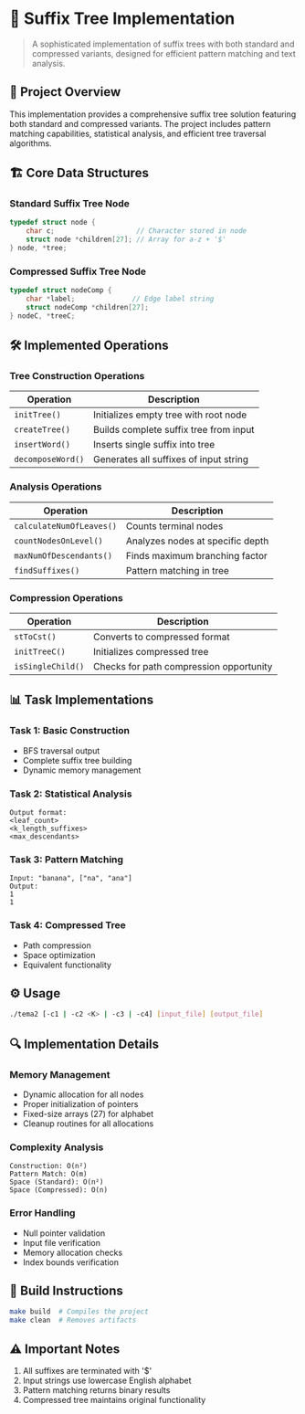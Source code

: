 # 🌲 Suffix Tree Implementation
> A sophisticated implementation of suffix trees with both standard and compressed variants, designed for efficient pattern matching and text analysis.

## 🎯 Project Overview
This implementation provides a comprehensive suffix tree solution featuring both standard and compressed variants. The project includes pattern matching capabilities, statistical analysis, and efficient tree traversal algorithms.

## 🏗️ Core Data Structures

### Standard Suffix Tree Node
```c
typedef struct node {
    char c;                    // Character stored in node
    struct node *children[27]; // Array for a-z + '$'
} node, *tree;
```

### Compressed Suffix Tree Node
```c
typedef struct nodeComp {
    char *label;              // Edge label string
    struct nodeComp *children[27];
} nodeC, *treeC;
```

## 🛠️ Implemented Operations

### Tree Construction Operations
| Operation | Description |
|-----------|-------------|
| `initTree()` | Initializes empty tree with root node |
| `createTree()` | Builds complete suffix tree from input |
| `insertWord()` | Inserts single suffix into tree |
| `decomposeWord()` | Generates all suffixes of input string |

### Analysis Operations
| Operation | Description |
|-----------|-------------|
| `calculateNumOfLeaves()` | Counts terminal nodes |
| `countNodesOnLevel()` | Analyzes nodes at specific depth |
| `maxNumOfDescendants()` | Finds maximum branching factor |
| `findSuffixes()` | Pattern matching in tree |

### Compression Operations
| Operation | Description |
|-----------|-------------|
| `stToCst()` | Converts to compressed format |
| `initTreeC()` | Initializes compressed tree |
| `isSingleChild()` | Checks for path compression opportunity |

## 📊 Task Implementations

### Task 1: Basic Construction
- BFS traversal output
- Complete suffix tree building
- Dynamic memory management

### Task 2: Statistical Analysis
```console
Output format:
<leaf_count>
<k_length_suffixes>
<max_descendants>
```

### Task 3: Pattern Matching
```console
Input: "banana", ["na", "ana"]
Output: 
1
1
```

### Task 4: Compressed Tree
- Path compression
- Space optimization
- Equivalent functionality

## ⚙️ Usage
```bash
./tema2 [-c1 | -c2 <K> | -c3 | -c4] [input_file] [output_file]
```

## 🔍 Implementation Details

### Memory Management
- Dynamic allocation for all nodes
- Proper initialization of pointers
- Fixed-size arrays (27) for alphabet
- Cleanup routines for all allocations

### Complexity Analysis
```
Construction: O(n²)
Pattern Match: O(m)
Space (Standard): O(n²)
Space (Compressed): O(n)
```

### Error Handling
- Null pointer validation
- Input file verification
- Memory allocation checks
- Index bounds verification

## 🚀 Build Instructions
```bash
make build  # Compiles the project
make clean  # Removes artifacts
```

## ⚠️ Important Notes
1. All suffixes are terminated with '$'
2. Input strings use lowercase English alphabet
3. Pattern matching returns binary results
4. Compressed tree maintains original functionality
